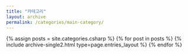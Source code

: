 ```yaml
---
title: "카테고리"
layout: archive
permalink: /categories/main-category/
---
```


{% assign posts = site.categories.csharp %}
{% for post in posts %} {% include archive-single2.html type=page.entries_layout %} {% endfor %}
